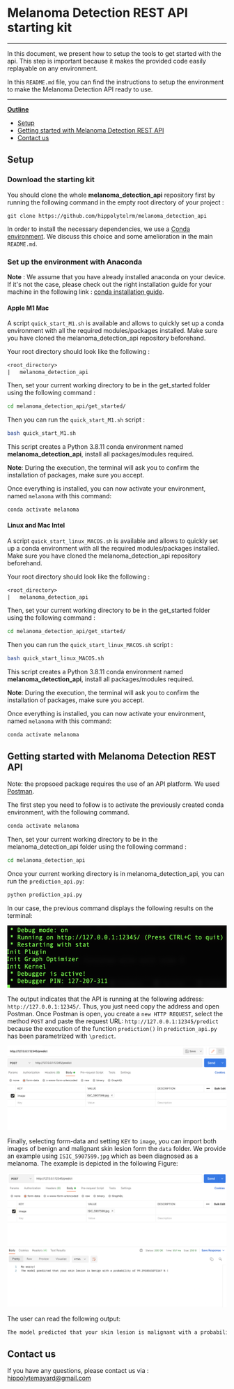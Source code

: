 # Melanoma Detection REST API starting kit


---
In this document, we present how to setup the tools to get started with the api. This step is important because it makes the provided code easily replayable on any environment.

In this `README.md` file, you can find the instructions to setup the environment to make the Melanoma Detection API ready to use.

---

<u>**Outline**</u>
* [Setup](#setup)
* [Getting started with Melanoma Detection REST API](#get-started)
* [Contact us](#contact-us)

## Setup

### Download the starting kit
You should clone the whole **melanoma_detection_api** repository first by running the following command in the empty root directory of your project :
```
git clone https://github.com/hippolytelrm/melanoma_detection_api
```

In order to install the necessary dependencies, we use a [Conda environment](#set-up-the-environment-with-anaconda). We discuss this choice and some amelioration in the main <code>README.md</code>. 


### Set up the environment with Anaconda

**Note** : We assume that you have already installed anaconda on your device. If it's not the case, please check out the right installation guide for your machine in the following link : [conda installation guide](https://docs.conda.io/projects/conda/en/latest/user-guide/install/).

#### Apple M1 Mac

A script `quick_start_M1.sh` is available and allows to quickly set up a conda environment with all the required modules/packages installed. 
Make sure you have cloned the melanoma_detection_api repository beforehand. 

Your root directory should look like the following : 
```
<root_directory>
|   melanoma_detection_api
```

Then, set your current working directory to be in the get_started folder using the following command :
```bash
cd melanoma_detection_api/get_started/
```

Then you can run the `quick_start_M1.sh` script :
```bash
bash quick_start_M1.sh
```
This script creates a Python 3.8.11 conda environment named **melanoma_detection_api**, install all packages/modules required.

**Note**: During the execution, the terminal will ask you to confirm the installation of packages, make sure you accept.

Once everything is installed, you can now activate your environment, named ```melanoma``` with this command: 
```bash
conda activate melanoma
```

#### Linux and Mac Intel

A script `quick_start_linux_MACOS.sh` is available and allows to quickly set up a conda environment with all the required modules/packages installed. 
Make sure you have cloned the melanoma_detection_api repository beforehand. 

Your root directory should look like the following : 
```
<root_directory>
|   melanoma_detection_api
```

Then, set your current working directory to be in the get_started folder using the following command :
```bash
cd melanoma_detection_api/get_started/
```

Then you can run the `quick_start_linux_MACOS.sh` script :
```bash
bash quick_start_linux_MACOS.sh
```
This script creates a Python 3.8.11 conda environment named **melanoma_detection_api**, install all packages/modules required.

**Note**: During the execution, the terminal will ask you to confirm the installation of packages, make sure you accept.

Once everything is installed, you can now activate your environment, named ```melanoma``` with this command: 
```bash
conda activate melanoma
```


## Getting started with Melanoma Detection REST API

Note: the propsoed package requires the use of an API platform. We used [Postman](https://www.postman.com/downloads/).

The first step you need to follow is to activate the previously created conda environment, with the following command. 

```bash
conda activate melanoma
```

Then, set your current working directory to be in the melanoma_detection_api folder using the following command :

```bash
cd melanoma_detection_api
```

Once your current working directory is in melanoma_detection_api, you can run the <code>prediction_api.py</code>:

```bash
python prediction_api.py
```

In our case, the previous command displays the following results on the terminal:

![Running API](../documentation/running_prediction.png)

The output indicates that the API is running at the following address: ``http://127.0.0.1:12345/``.
Thus, you just need copy the address and open Postman. Once Postman is open, you create a ``new HTTP REQUEST``, select the method ``POST`` and paste the request URL: ``http://127.0.0.1:12345/predict`` because the execution of the function <code>prediction()</code> in <code>prediction_api.py</code> has been parametrized with ``\predict``. 

![Postman](../documentation/postman.png)

Finally, selecting form-data and setting ```KEY``` to ``image``, you can import both images of benign and malignant skin lesion form the ```data``` folder.
We provide an example using ```ISIC_5907599.jpg``` which as been diagnosed as a melanoma. The example is depicted in the following Figure:

![Postman result](../documentation/postman_result_benign.png)

The user can read the following output: 

```bash
The model predicted that your skin lesion is malignant with a probability of 61.8121862411499 % !

```

## Contact us 
If you have any questions, please contact us via : 
<hippolytemayard@gmail.com>
